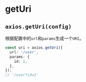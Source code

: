 # getUri

## `axios.getUri(config)`

根据配置中的`url`和`params`生成一个`URI`。

```typescript
const uri = axios.getUri({
  url: '/user',
  params: {
    id: 1,
  },
});
// '/user?id=1'
```
